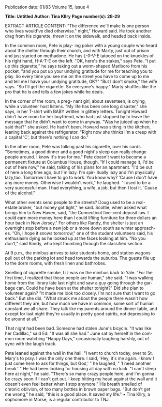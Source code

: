 Publication date: 01/83
Volume 15, Issue 4

**Title: Untitled**
**Author: Tina Kllry**
**Page number(s): 28-29**

EXTRACT ARTICLE CONTENT:
"The difference we'll make
Is one person who lives
would've died otherwise."
night," Howard said. He took another
drag from his cigarette, threw it on the
sidewalk, and headed back inside.

In the common room, Pete is play-
ing poker with a young couple who
heard about the shelter through their
church, and with Marty, just out of
prison and just started on methadone.
He has L-0-V-E tatooed on the
knuckles of his right hand, H-A-T-E
on the left.
"OK, here's the stakes," says Pete. "I
put up this cigarette," he says taking
out a worm-shaped Marlboro from his
pocket, "and you put up your undying
gratitude for me for teaching you to
play. So every time you see me on the
street you have to come up to me and
tell me I have your undying gratitude,
OK?"
"But I don't smoke," the wife says.
"So
I'll
get
the
cigarette.
So
everyone's happy." Marty shuffles like
the pro that he is and tells a few jokes
while he deals.

In the corner of the room, a preg-
nant girl, about seventeen, is crying,
while a volunteer host listens. "My life
has been one long disaster," she says,
in her T-shirt with BABY written in
glittery letters. Tonight Howard didn't
have room for her boyfriend, who had
just stopped by to leave the message
that he didn't want to come in anyway.
"Was he juiced up when he said that?"
she asked. He hadn't been. Howard
was sitting in the kitchen, leaning back
against the refrigerator. "Right now
she thinks I'm a creep with a capital
'C', but there's nothing I can do."

In the other room, Pete was talking
past his cigarette, over his cards.
"Sometimes, a good dinner and a good
night's sleep can really change people
around. I know it's true for me." Pete
doesn't want to become a permanent
fixture at Columbus House, though.
"If I could manage it, I'd be out of here
now," he said, talking of his plans for
an apartment. "I'd be out of here a
long time ago, but I'm lazy. I'm spir-
itually lazy and I'm physically
lazy,too. Tomorrow I have to go to
work. You know why? 'Cause I don't
have any more money. Otherwise I
wouldn't work," he laughed. "I used to
be a very successful man. I had
everything, a wife, a job, but then I
lost it. 'Cause of the alcohol."


What other events send people to
the streets? Doug used to be a real-
estate broker, "but money got tight,"
he said. Scottie, when asked what
brings him to New Haven, said, "the
Connecticut five-cent deposit law. I
could earn more money here than I
could lifting furniture for three dollars
an hour back in New Jersey." For
others like Randy, the shelter is just an
overnight stop before a new job or a
move down south as winter approach-
es. "Oh, I hope it snows tomorrow,"
one of the student volunteers said, his
enthusiasm dying as he looked up at
the faces looking at him.
"No you don't," said Randy, who
kept thumbing through the classified
section.

At 9 p.m., the minibus arrives to
take students home,
and
station
wagons pull out of the parking lot and
head towards the suburbs. The guests
file up to the dorm rooms, with fresh
linen and bathrobes.

Smelling of cigarette smoke, Liz was
on the minibus back to Yale. "For the
first time, I realized that those people
are human," she said. "I was walking
home from the library late last night
and saw a guy going through the gar-
bage can. Could he have been at the
shelter tonight?" Did she plan to
volunteer again? "It made me look too
closely. I'm not sure that I want to go
back." But she did.
"What struck me about the people
there wasn't how different they are,
but how much we have in common,
some sort of human constant we all
share. They talk like my parents
around the dinner table, and except
for last night they're usually in pretty
good spirits, not depressing to be
around at all."

That night had been bad. Someone
had stolen June's bicycle. "It was like
her Cadillac," said Ed. "It was all she
had." June sat by herself in the com-
mon room watching "Happy Days,"
occasionally laughing harshly, out of
sync with the laugh track.

Pete leaned against the wall in the
hall. "I went to church today, over to
St. Mary's to pray. I was the only one
there. I said, 'Hey, it's me again. I
know I just come here to ask for
things, but God,' " he laughed, " 'I
need another break.' " He had been
looking for housing all day with no
luck. "I can't sleep here at night," he
said. "There's so many crazy people
here, and I'm gonna be crazy soon if I
can't get out. I keep hitting my head
against the wall and it doesn't even feel
better when I stop anymore." His
breath smelled of chronic oblivion, of
too many bottles in brown paper bags.
"But don't get me wrong," he said, "this
is a good place. It saved my life."
•
Tina Kllry, a sophomore in Morse, is a
regular contributor to TNJ.